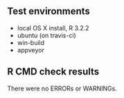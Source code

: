 ## Test environments
* local OS X install, R 3.2.2
* ubuntu (on travis-ci)
* win-build
* appveyor

## R CMD check results
There were no ERRORs or WARNINGs. 